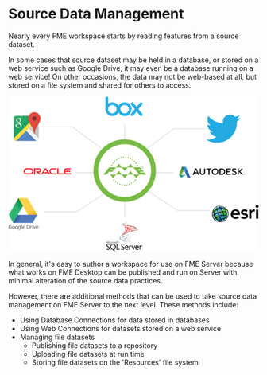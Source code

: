 # Source Data Management

Nearly every FME workspace starts by reading features from a source dataset.

In some cases that source dataset may be held in a database, or stored on a web service such as Google Drive; it may even be a database running on a web service! On other occasions, the data may not be web-based at all, but stored on a file system and shared for others to access.

![](./Images/Img2.000.SourceDataIntro.png)

In general, it's easy to author a workspace for use on FME Server because what works on FME Desktop can be published and run on Server with minimal alteration of the source data practices.

However, there are additional methods that can be used to take source data management on FME Server to the next level. These methods include:

- Using Database Connections for data stored in databases
- Using Web Connections for datasets stored on a web service
- Managing file datasets
    - Publishing file datasets to a repository
    - Uploading file datasets at run time
    - Storing file datasets on the 'Resources' file system

